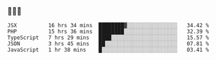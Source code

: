 ### 👋👋👋
<!--START_SECTION:waka-->
```text
JSX          16 hrs 34 mins  ████████▓░░░░░░░░░░░░░░░░   34.42 % 
PHP          15 hrs 36 mins  ████████░░░░░░░░░░░░░░░░░   32.39 % 
TypeScript   7 hrs 29 mins   ████░░░░░░░░░░░░░░░░░░░░░   15.57 % 
JSON         3 hrs 45 mins   ██░░░░░░░░░░░░░░░░░░░░░░░   07.81 % 
JavaScript   1 hr 38 mins    █░░░░░░░░░░░░░░░░░░░░░░░░   03.41 % 
```
<!--END_SECTION:waka-->

